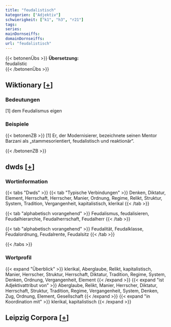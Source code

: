 ```yaml
---
title: "feudalistisch"
kategorien: ["Adjektiv"]
schwierigkeit: ["k1", "h3", "r21"]
tags:
series:
mainDornseiffs:
domainDornseiffs:
url: "feudalistisch"
---
```


{{< betonenÜbs >}}
**Übersetzung:**  
feudalistic  
{{< /betonenÜbs >}}

## Wiktionary [[+](https://de.wiktionary.org/wiki/feudalistisch)]

### Bedeutungen
[1] dem Feudalismus eigen  

### Beispiele
{{< betonenZB >}}
[1] Er, der Modernisierer, bezeichnete seinen Mentor Barzani als „stammesorientiert, feudalistisch und reaktionär“.  

{{< /betonenZB >}}


## dwds [[+](https://www.dwds.de/wb/feudalistisch)]

### Wortinformation
{{< tabs "Dwds" >}}
{{< tab "Typische Verbindungen" >}}
Denken, Diktatur, Element, Herrschaft, Herrscher, Manier, Ordnung, Regime, Relikt, Struktur, System, Tradition, Vergangenheit, kapitalistisch, klerikal
{{< /tab >}}

{{< tab "alphabetisch vorangehend" >}}
Feudalismus, feudalisieren, Feudalhierarchie, Feudalherrschaft, Feudalherr
{{< /tab >}}

{{< tab "alphabetisch vorangehend" >}}
Feudalität, Feudalklasse, Feudalordnung, Feudalrente, Feudalsitz
{{< /tab >}}

{{< /tabs >}}

### Wortprofil
{{< expand "Überblick" >}} klerikal, Aberglaube, Relikt, kapitalistisch, Manier, Herrscher, Struktur, Herrschaft, Diktatur, Tradition, Regime, System, Denken, Ordnung, Vergangenheit, Element {{< /expand >}}
{{< expand "ist Adjektivattribut von" >}} Aberglaube, Relikt, Manier, Herrscher, Diktatur, Herrschaft, Struktur, Tradition, Regime, Vergangenheit, System, Denken, Zug, Ordnung, Element, Gesellschaft {{< /expand >}}
{{< expand "in Koordination mit" >}} klerikal, kapitalistisch {{< /expand >}}

## Leipzig Corpora [[+](https://corpora.uni-leipzig.de/en/res?word=feudalistisch&corpusId=deu_newscrawl-public_2018)]

